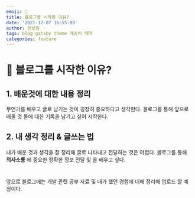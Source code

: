 ```yaml
---
emoji: 🧢
title: 블로그를 시작한 이유?
date: '2021-12-07 16:55:00'
author: 한성원
tags: blog gatsby theme 개츠비 테마
categories: feature
---
```



# 👋 블로그를 시작한 이유?
## 1. 배운것에 대한 내용 정리
무언가를 배우고 글로 남기는 것이 굉장히 중요하다고 생각한다. 블로그를 통해 앞으로 배울 것 들에 대한 기록을 남기고 싶어 시작한다.    

## 2. 내 생각 정리 & 글쓰는 법
내가 배운 것과 생각을 잘 정리해 글로 나타내고 전달하는 것은 어렵다. 블로그를 통해 **의사소통** 에 중요한 정확한 정보 전달 및 을 배우고 싶다.   
#

앞으로 블로그에는 개발 관련 공부 자료 및 내가 했던 경험에 대해 정리해 업로드 할 예정이다. 

```toc

```